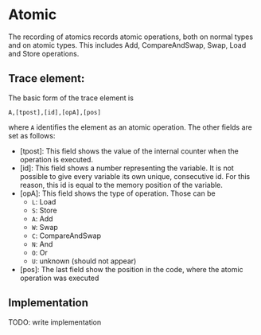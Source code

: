 # Atomic
The recording of atomics records atomic operations, both on normal types and on atomic types. This includes Add, CompareAndSwap, Swap, Load and Store operations.


## Trace element:
The basic form of the trace element is
```
A,[tpost],[id],[opA],[pos]
```
where `A` identifies the element as an atomic operation.
The other fields are set as follows:
- [tpost]: This field shows the value of the internal counter when the operation is executed.
- [id]: This field shows a number representing the variable. It is not possible to give every variable its own unique, consecutive id. For this reason, this id is equal to the memory position of the variable.
- [opA]: This field shows the type of operation. Those can be
	- `L`: Load
	- `S`: Store
	- `A`: Add
	- `W`: Swap
	- `C`: CompareAndSwap
	- `N`: And
	- `O`: Or
	- `U`: unknown (should not appear)
- [pos]: The last field show the position in the code, where the atomic operation was executed


## Implementation
TODO: write implementation